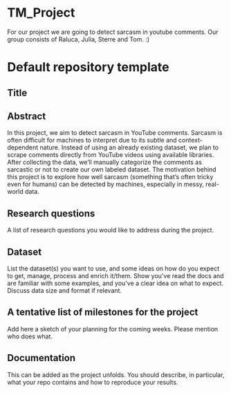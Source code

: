 # TM_Project
For our project we are going to detect sarcasm in youtube comments. Our group consists of Raluca, Julia, Sterre and Tom. :)

# Default repository template

## Title

## Abstract
In this project, we aim to detect sarcasm in YouTube comments. Sarcasm is often difficult for machines to interpret due to its subtle and context-dependent nature. Instead of using an already existing dataset, we plan to scrape comments directly from YouTube videos using available libraries. After collecting the data, we’ll manually categorize the comments as sarcastic or not to create our own labeled dataset. The motivation behind this project is to explore how well sarcasm (something that’s often tricky even for humans) can be detected by machines, especially in messy, real-world data. 

## Research questions
A list of research questions you would like to address during the project. 

## Dataset
List the dataset(s) you want to use, and some ideas on how do you expect to get, manage, process and enrich it/them. Show you've read the docs and are familiar with some examples, and you've a clear idea on what to expect. Discuss data size and format if relevant.

## A tentative list of milestones for the project
Add here a sketch of your planning for the coming weeks. Please mention who does what.

## Documentation
This can be added as the project unfolds. You should describe, in particular, what your repo contains and how to reproduce your results.
